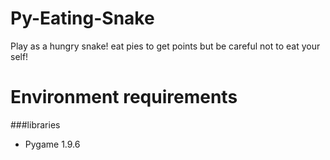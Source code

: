 # Py-Eating-Snake
Play as a hungry snake! eat pies to get points but be careful not to eat your self! 

# Environment requirements 
###libraries
- Pygame 1.9.6

